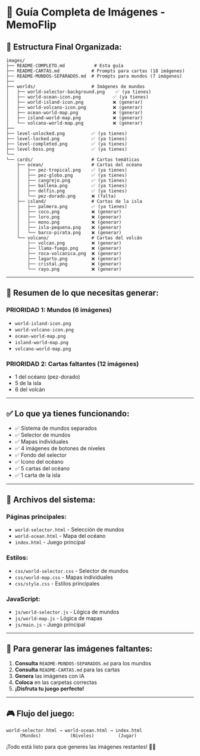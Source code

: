 # 🎨 Guía Completa de Imágenes - MemoFlip

## 📁 **Estructura Final Organizada:**

```
images/
├── README-COMPLETO.md           # Esta guía
├── README-CARTAS.md            # Prompts para cartas (18 imágenes)
├── README-MUNDOS-SEPARADOS.md  # Prompts para mundos (7 imágenes)
├── 
├── worlds/                     # Imágenes de mundos
│   ├── world-selector-background.png    ✅ (ya tienes)
│   ├── world-ocean-icon.png            ✅ (ya tienes)
│   ├── world-island-icon.png           ❌ (generar)
│   ├── world-volcano-icon.png          ❌ (generar)
│   ├── ocean-world-map.png             ❌ (generar)
│   ├── island-world-map.png            ❌ (generar)
│   └── volcano-world-map.png           ❌ (generar)
├── 
├── level-unlocked.png          ✅ (ya tienes)
├── level-locked.png            ✅ (ya tienes)  
├── level-completed.png         ✅ (ya tienes)
├── level-boss.png              ✅ (ya tienes)
└── 
└── cards/                      # Cartas temáticas
    ├── ocean/                  # Cartas del océano
    │   ├── pez-tropical.png    ✅ (ya tienes)
    │   ├── pez-globo.png       ✅ (ya tienes)
    │   ├── cangrejo.png        ✅ (ya tienes)
    │   ├── ballena.png         ✅ (ya tienes)
    │   ├── delfin.png          ✅ (ya tienes)
    │   └── pez-dorado.png      ❌ (falta)
    ├── island/                 # Cartas de la isla
    │   ├── palmera.png         ✅ (ya tienes)
    │   ├── coco.png            ❌ (generar)
    │   ├── loro.png            ❌ (generar)
    │   ├── mono.png            ❌ (generar)
    │   ├── isla-pequena.png    ❌ (generar)
    │   └── barco-pirata.png    ❌ (generar)
    └── volcano/                # Cartas del volcán
        ├── volcan.png          ❌ (generar)
        ├── llama-fuego.png     ❌ (generar)
        ├── roca-volcanica.png  ❌ (generar)
        ├── lagarto.png         ❌ (generar)
        ├── cristal.png         ❌ (generar)
        └── rayo.png            ❌ (generar)
```

---

## 🎯 **Resumen de lo que necesitas generar:**

### **PRIORIDAD 1: Mundos (6 imágenes)**
- `world-island-icon.png`
- `world-volcano-icon.png`
- `ocean-world-map.png`
- `island-world-map.png`
- `volcano-world-map.png`

### **PRIORIDAD 2: Cartas faltantes (12 imágenes)**
- 1 del océano (pez-dorado)
- 5 de la isla
- 6 del volcán

---

## ✅ **Lo que ya tienes funcionando:**
- ✅ Sistema de mundos separados
- ✅ Selector de mundos
- ✅ Mapas individuales
- ✅ 4 imágenes de botones de niveles
- ✅ Fondo del selector
- ✅ Icono del océano
- ✅ 5 cartas del océano
- ✅ 1 carta de la isla

---

## 🚀 **Archivos del sistema:**

### **Páginas principales:**
- `world-selector.html` - Selección de mundos
- `world-ocean.html` - Mapa del océano
- `index.html` - Juego principal

### **Estilos:**
- `css/world-selector.css` - Selector de mundos
- `css/world-map.css` - Mapas individuales
- `css/style.css` - Estilos principales

### **JavaScript:**
- `js/world-selector.js` - Lógica de mundos
- `js/world-map.js` - Lógica de mapas
- `js/main.js` - Juego principal

---

## 🎨 **Para generar las imágenes faltantes:**

1. **Consulta** `README-MUNDOS-SEPARADOS.md` para los mundos
2. **Consulta** `README-CARTAS.md` para las cartas
3. **Genera** las imágenes con IA
4. **Coloca** en las carpetas correctas
5. **¡Disfruta tu juego perfecto!**

---

## 🎮 **Flujo del juego:**
```
world-selector.html → world-ocean.html → index.html
     (Mundos)           (Niveles)         (Jugar)
```

¡Todo está listo para que generes las imágenes restantes! 🎨✨
